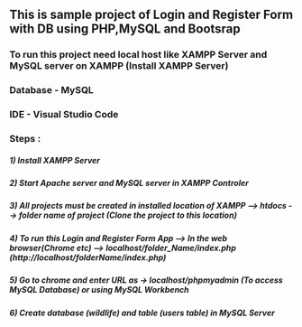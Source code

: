 ## This is sample project of Login and Register Form with DB using PHP,MySQL and Bootsrap

### To run this project need local host like XAMPP Server and MySQL server on XAMPP (Install XAMPP Server)
### Database - MySQL
### IDE - Visual Studio Code

### Steps :
##### 1) Install XAMPP Server
##### 2) Start Apache server and MySQL server in XAMPP Controler
##### 3) All projects must be created in installed location of XAMPP --> htdocs --> folder name of project (Clone the project to this location)
##### 4) To run this Login and Register Form App --> In the web browser(Chrome etc) --> localhost/folder_Name/index.php (http://localhost/folderName/index.php)
##### 5) Go to chrome and enter URL as → localhost/phpmyadmin (To access MySQL Database) or using MySQL Workbench
##### 6) Create database (wildlife) and table (users table) in MySQL Server 
